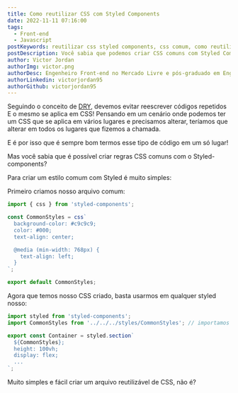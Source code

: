 ```yaml
---
title: Como reutilizar CSS com Styled Components
date: 2022-11-11 07:16:00
tags:
  - Front-end
  - Javascript
postKeywords: reutilizar css styled components, css comum, como reutilizar css, styled components
postDescription: Você sabia que podemos criar CSS comuns com Styled Components para reutilizar em nossa aplicação?
author: Victor Jordan
authorImg: victor.png
authorDesc: Engenheiro Front-end no Mercado Livre e pós-graduado em Engenharia de Software pela PUC-MG e formado em Banco de Dados pela Fatec, apaixonado por usabilidade, performance e UX!
authorLinkedin: victorjordan95
authorGithub: victorjordan95
---
```


Seguindo o conceito de [DRY](https://backefront.com.br/o-que-e-conceito-dry/), devemos evitar reescrever códigos repetidos
E o mesmo se aplica em CSS! Pensando em um cenário onde podemos ter um CSS que se aplica em vários lugares e precisamos alterar, teríamos que alterar em todos os lugares que fizemos a chamada.

E é por isso que é sempre bom termos esse tipo de código em um só lugar!

Mas você sabia que é possível criar regras CSS comuns com o Styled-components?

<!-- more -->

Para criar um estilo comum com Styled é muito simples:

Primeiro criamos nosso arquivo comum:

```javascript
import { css } from 'styled-components';

const CommonStyles = css`
  background-color: #c9c9c9;
  color: #000;
  text-align: center;

  @media (min-width: 768px) {
    text-align: left;
  }
`;

export default CommonStyles;
```

Agora que temos nosso CSS criado, basta usarmos em qualquer styled nosso:

```javascript
import styled from 'styled-components';
import CommonStyles from '../../../styles/CommonStyles'; // importamos ele

export const Container = styled.section`
  ${CommonStyles}; 
  height: 100vh;
  display: flex;
  ...
`;

```

Muito simples e fácil criar um arquivo reutilizável de CSS, não é?
